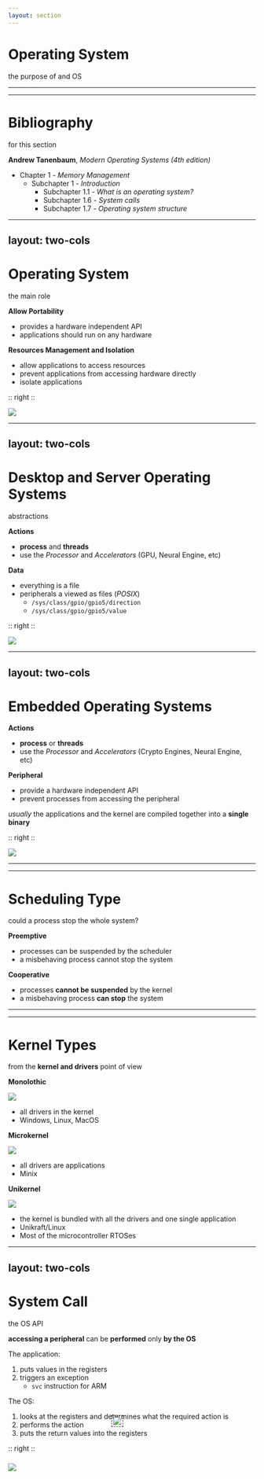 ```yaml
---
layout: section
---
```

# Operating System
the purpose of and OS

---
---
# Bibliography
for this section

**Andrew Tanenbaum**, *Modern Operating Systems (4th edition)*
   - Chapter 1 - *Memory Management*
     - Subchapter 1 - *Introduction*
       - Subchapter 1.1 - *What is an operating system?*
       - Subchapter 1.6 - *System calls*
       - Subchapter 1.7 - *Operating system structure*

---
layout: two-cols
---
# Operating System
the main role

<style>
.two-columns {
    grid-template-columns: 2fr 3fr;
}
</style>

**Allow Portability**
- provides a hardware independent API
- applications should run on any hardware

**Resources Management and Isolation**
- allow applications to access resources
- prevent applications from accessing hardware directly
- isolate applications

:: right ::

<img src="/os/os.svg" class="w-120 rounded" />

---
layout: two-cols
---
# Desktop and Server Operating Systems
abstractions

<style>
.two-columns {
    grid-template-columns: 2fr 3fr;
}
</style>

**Actions**
- **process** and **threads**
- use the *Processor* and *Accelerators* (GPU, Neural Engine, etc)

**Data**
- everything is a file
- peripherals a viewed as files (*POSIX*)
  - `/sys/class/gpio/gpio5/direction`
  - `/sys/class/gpio/gpio5/value`

:: right ::

<img src="/os/abstractions.svg" class="w-120 rounded" />

---
layout: two-cols
---
# Embedded Operating Systems
<div></div>

<style>
.two-columns {
    grid-template-columns: 2fr 3fr;
}
</style>

**Actions**
- **process** or **threads**
- use the *Processor* and *Accelerators* (Crypto Engines, Neural Engine, etc)

**Peripheral**
- provide a hardware independent API
- prevent processes from accessing the peripheral

*usually* the applications and the kernel are compiled together into a **single binary**

:: right ::

<img src="/os/embedded_os.svg" class="w-120 rounded" />

---
---
# Scheduling Type
could a process stop the whole system?

**Preemptive**
- processes can be suspended by the scheduler
- a misbehaving process cannot stop the system

**Cooperative**
- processes **cannot be suspended** by the kernel
- a misbehaving process **can stop** the system


---
---
# Kernel Types
from the **kernel and drivers** point of view

<div grid="~ cols-3 gap-5">

<div>

**Monolothic**

<img src="/os/monolithic.svg" class="w-73 rounded" />

  - all drivers in the kernel
  - Windows, Linux, MacOS


</div>

<div>

**Microkernel**

<img src="/os/microkernel.svg" class="w-80 rounded" />

  - all drivers are applications
  - Minix

</div>

<div>

**Unikernel**

<img src="/os/unikernel.svg" class="w-75 m-1 rounded" />

  - the kernel is bundled with all the drivers and one single application
  - Unikraft/Linux
  - Most of the microcontroller RTOSes


</div>

</div>


---
layout: two-cols
---
# System Call
the OS API

<style>
.two-columns {
    grid-template-columns: 2fr 3fr;
}

.overlap{
    top: -90px;
    position: relative;
    left: 190px;
    border: 1px dashed;
    padding: 3px;
}
</style>

**accessing a peripheral** can be **performed** only **by the OS**

The application:

<v-clicks>

1. puts values in the registers
2. triggers an exception 
   - `svc` instruction for ARM 

</v-clicks>

The OS:

<v-clicks>

1. looks at the registers and determines what the required action is
2. performs the action
3. puts the return values into the registers

</v-clicks>

:: right ::

<img src="/os/system_call.svg" class="w-120 rounded" />

<img src="/os/exceptions.svg" class="w-80 rounded overlap" />
